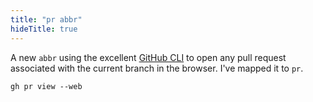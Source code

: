 ```yaml
---
title: "pr abbr"
hideTitle: true
---
```


A new `abbr` using the excellent [GitHub CLI](https://cli.github.com/) to open any pull request associated with the current branch in the browser. I've mapped it to `pr`.

`gh pr view --web`
